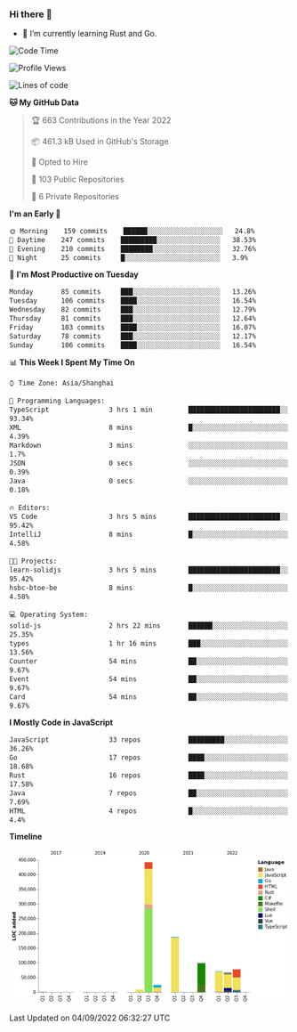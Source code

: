 ### Hi there 👋

- 🌱 I’m currently learning Rust and Go.

<!--START_SECTION:waka-->
![Code Time](http://img.shields.io/badge/Code%20Time-685%20hrs%2032%20mins-blue)

![Profile Views](http://img.shields.io/badge/Profile%20Views-0-blue)

![Lines of code](https://img.shields.io/badge/From%20Hello%20World%20I%27ve%20Written-981%20Thousand%20lines%20of%20code-blue)

**🐱 My GitHub Data** 

> 🏆 663 Contributions in the Year 2022
 > 
> 📦 461.3 kB Used in GitHub's Storage 
 > 
> 💼 Opted to Hire
 > 
> 📜 103 Public Repositories 
 > 
> 🔑 6 Private Repositories  
 > 
**I'm an Early 🐤** 

```text
🌞 Morning    159 commits    ██████░░░░░░░░░░░░░░░░░░░   24.8% 
🌆 Daytime    247 commits    █████████░░░░░░░░░░░░░░░░   38.53% 
🌃 Evening    210 commits    ████████░░░░░░░░░░░░░░░░░   32.76% 
🌙 Night      25 commits     █░░░░░░░░░░░░░░░░░░░░░░░░   3.9%

```
📅 **I'm Most Productive on Tuesday** 

```text
Monday       85 commits     ███░░░░░░░░░░░░░░░░░░░░░░   13.26% 
Tuesday      106 commits    ████░░░░░░░░░░░░░░░░░░░░░   16.54% 
Wednesday    82 commits     ███░░░░░░░░░░░░░░░░░░░░░░   12.79% 
Thursday     81 commits     ███░░░░░░░░░░░░░░░░░░░░░░   12.64% 
Friday       103 commits    ████░░░░░░░░░░░░░░░░░░░░░   16.07% 
Saturday     78 commits     ███░░░░░░░░░░░░░░░░░░░░░░   12.17% 
Sunday       106 commits    ████░░░░░░░░░░░░░░░░░░░░░   16.54%

```


📊 **This Week I Spent My Time On** 

```text
⌚︎ Time Zone: Asia/Shanghai

💬 Programming Languages: 
TypeScript               3 hrs 1 min         ███████████████████████░░   93.34% 
XML                      8 mins              █░░░░░░░░░░░░░░░░░░░░░░░░   4.39% 
Markdown                 3 mins              ░░░░░░░░░░░░░░░░░░░░░░░░░   1.7% 
JSON                     0 secs              ░░░░░░░░░░░░░░░░░░░░░░░░░   0.39% 
Java                     0 secs              ░░░░░░░░░░░░░░░░░░░░░░░░░   0.18%

🔥 Editors: 
VS Code                  3 hrs 5 mins        ███████████████████████░░   95.42% 
IntelliJ                 8 mins              █░░░░░░░░░░░░░░░░░░░░░░░░   4.58%

🐱‍💻 Projects: 
learn-solidjs            3 hrs 5 mins        ███████████████████████░░   95.42% 
hsbc-btoe-be             8 mins              █░░░░░░░░░░░░░░░░░░░░░░░░   4.58%

💻 Operating System: 
solid-js                 2 hrs 22 mins       ██████░░░░░░░░░░░░░░░░░░░   25.35% 
types                    1 hr 16 mins        ███░░░░░░░░░░░░░░░░░░░░░░   13.56% 
Counter                  54 mins             ██░░░░░░░░░░░░░░░░░░░░░░░   9.67% 
Event                    54 mins             ██░░░░░░░░░░░░░░░░░░░░░░░   9.67% 
Card                     54 mins             ██░░░░░░░░░░░░░░░░░░░░░░░   9.67%

```

**I Mostly Code in JavaScript** 

```text
JavaScript               33 repos            █████████░░░░░░░░░░░░░░░░   36.26% 
Go                       17 repos            ████░░░░░░░░░░░░░░░░░░░░░   18.68% 
Rust                     16 repos            ████░░░░░░░░░░░░░░░░░░░░░   17.58% 
Java                     7 repos             ██░░░░░░░░░░░░░░░░░░░░░░░   7.69% 
HTML                     4 repos             █░░░░░░░░░░░░░░░░░░░░░░░░   4.4%

```


**Timeline**

![Chart not found](https://raw.githubusercontent.com/elton/elton/main/charts/bar_graph.png) 


 Last Updated on 04/09/2022 06:32:27 UTC
<!--END_SECTION:waka-->

<!--
**elton/elton** is a ✨ _special_ ✨ repository because its `README.md` (this file) appears on your GitHub profile.

Here are some ideas to get you started:

- 🔭 I’m currently working on ...
- 🌱 I’m currently learning ...
- 👯 I’m looking to collaborate on ...
- 🤔 I’m looking for help with ...
- 💬 Ask me about ...
- 📫 How to reach me: ...
- 😄 Pronouns: ...
- ⚡ Fun fact: ...
-->
